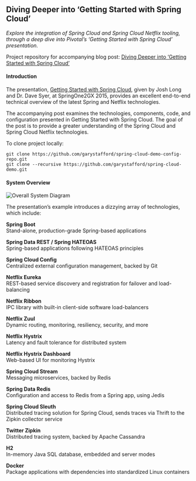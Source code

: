 ## Diving Deeper into ‘Getting Started with Spring Cloud’
_Explore the integration of Spring Cloud and Spring Cloud Netflix tooling, through a deep dive into Pivotal’s ‘Getting Started with Spring Cloud’ presentation._

Project repository for accompanying blog post: [Diving Deeper into ‘Getting Started with Spring Cloud’](http://wp.me/p1RD28-1N1)   

#### Introduction
The presentation, [Getting Started with Spring Cloud](https://youtu.be/cCEvFDhe3os), given by Josh Long and Dr. Dave Syer, at SpringOne2GX 2015, provides an excellent end-to-end technical overview of the latest Spring and Netflix technologies.

The accompanying post examines the technologies, components, code, and configuration presented in Getting Started with Spring Cloud. The goal of the post is to provide a greater understanding of the Spring Cloud and Spring Cloud Netflix technologies.

To clone project locally:
```
git clone https://github.com/garystafford/spring-cloud-demo-config-repo.git
git clone --recursive https://github.com/garystafford/spring-cloud-demo.git
```


#### System Overview

![Overall System Diagram](https://programmaticponderings.files.wordpress.com/2016/02/reservation-system-diagram.png "Overall System Diagram")

The presentation’s example introduces a dizzying array of technologies, which include:

**Spring Boot**  
Stand-alone, production-grade Spring-based applications

**Spring Data REST / Spring HATEOAS**  
Spring-based applications following HATEOAS principles

**Spring Cloud Config**  
Centralized external configuration management, backed by Git

**Netflix Eureka**  
REST-based service discovery and registration for failover and load-balancing

**Netflix Ribbon**  
IPC library with built-in client-side software load-balancers

**Netflix Zuul**  
Dynamic routing, monitoring, resiliency, security, and more

**Netflix Hystrix**  
Latency and fault tolerance for distributed system

**Netflix Hystrix Dashboard**  
Web-based UI for monitoring Hystrix

**Spring Cloud Stream**  
Messaging microservices, backed by Redis

**Spring Data Redis**  
Configuration and access to Redis from a Spring app, using Jedis

**Spring Cloud Sleuth**  
Distributed tracing solution for Spring Cloud, sends traces via Thrift to the Zipkin collector service

**Twitter Zipkin**  
Distributed tracing system, backed by Apache Cassandra

**H2**  
In-memory Java SQL database, embedded and server modes

**Docker**  
Package applications with dependencies into standardized Linux containers
